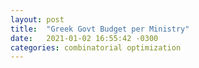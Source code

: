 ```yaml
---
layout: post
title:  "Greek Govt Budget per Ministry"
date:   2021-01-02 16:55:42 -0300
categories: combinatorial optimization
---
```

<script src="//code.jquery.com/jquery.js"></script>
<style>

.node {
  stroke: #fff;
  stroke-width: 1.5px;
}

.link {
  stroke: #999;
  stroke-opacity: .6;
}

</style>

<div id='d3div'></div>

<script src="//d3js.org/d3.v4.js"></script>

<script>

// set the dimensions and margins of the graph
var margin = {top: 50, right: 50, bottom: 150, left: 50},
    width = 560 - margin.left - margin.right,
    height = 600 - margin.top - margin.bottom;

// append the svg object to the body of the page
var svg_bar = d3.select("#d3div")
  .append("svg")
    .attr("width", width + margin.left + margin.right)
    .attr("height", height + margin.top + margin.bottom)
  .append("g")
    .attr("transform",
          "translate(" + margin.left + "," + margin.top + ")");

// Parse the Data
d3.csv("../../../../../../assets/budget.csv", function(data) {

sorted_data = data.sort(function (x, y) {return d3.descending(+x.Budget, +y.Budget)});

// X axis
var x = d3.scaleBand()
  .range([ 0, width ])
  .domain(data.map(function(d) { return d.Ministry; }))
  .paddingInner(0.2);
svg_bar.append("g")
  .attr("transform", "translate(0," + height + ")")
  .call(d3.axisBottom(x))
  .selectAll("text")
    .attr("transform", "translate(-10,0)rotate(-45)")
    .style("text-anchor", "end");

// Add Y axis
var y = d3.scaleLinear()
  .domain([0, 20000000000])
  .range([ height, 0]);
svg_bar.append("g")
  .call(d3.axisLeft(y)
	.tickFormat(d => d/1000000000 + " bln"));
	//.tickFormat( data.map( function(d) {return d.Budget/1000000 + " Million"})));

// Bars
svg_bar.selectAll("mybar")
  .data(data)
  .enter()
  .append("rect")
    .attr("x", function(d) { return x(d.Ministry); })
    .attr("y", function(d) { return y(d.Budget) ; })
    .attr("width", x.bandwidth())
    .attr("height", function(d) { return (height - y(d.Budget)); })
    .attr("fill", "#69b3a2")
//
})

var width = 960,
    height = 400,
    radius = Math.min(width, height) / 2;

var color = d3.scaleOrdinal(d3.schemeCategory10);
    //.range(["#98abc5", "#8a89a6", "#7b6888", "#6b486b", "#a05d56", "#d0743c", "#ff8c00"]);

var arc = d3.arc()
	.outerRadius(radius * 0.8)
	.innerRadius(0);

var labelArc = d3.arc()
	.outerRadius(radius * 1.1)
	.innerRadius(radius * 1.5);

var pie = d3.pie()
    .sort(null)
    .value(function(d) { return d.Budget; });

var svg = d3.select("body").append("svg")
    .attr("width", width)
    .attr("height", height)
  .append("g")
    .attr("transform", "translate(" + width / 2 + "," + height / 2 + ")");

d3.csv("../../../../../../assets/budget.csv", type, function(error, data) {
  if (error) throw error;
  
  console.log(pie(data))

  var g = svg.selectAll(".arc")
      .data(pie(sorted_data))
    .enter().append("g")
      .attr("class", "arc");

  g.append("path")
      .attr("d", arc)
      .style("fill", function(d) { return color(d.data.Ministry); });

  g.append("text")
      .attr("transform", function(d) { return "translate(" + labelArc.centroid(d) + ")"; })
      .attr("dy", ".35em")
      .text(function(d) { return d.data.Ministry; });

});

function type(d) {
  d.Budget= +d.Budget;
  return d;
}
</script>
